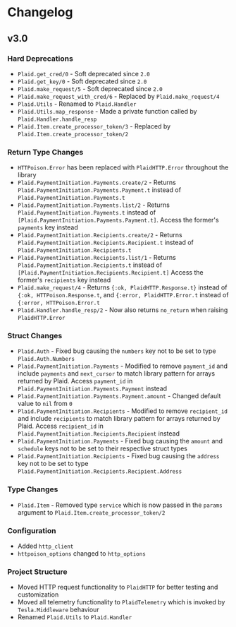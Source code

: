 # Changelog

## v3.0

### Hard Deprecations
- `Plaid.get_cred/0` - Soft deprecated since `2.0`
- `Plaid.get_key/0` - Soft deprecated since `2.0`
- `Plaid.make_request/5` - Soft deprecated since `2.0`
- `Plaid.make_request_with_cred/6` - Replaced by `Plaid.make_request/4`
- `Plaid.Utils` - Renamed to `Plaid.Handler`
- `Plaid.Utils.map_response` - Made a private function called by `Plaid.Handler.handle_resp`
- `Plaid.Item.create_processor_token/3` - Replaced by `Plaid.Item.create_processor_token/2`

### Return Type Changes
- `HTTPoison.Error` has been replaced with `PlaidHTTP.Error` throughout the library
- `Plaid.PaymentInitiation.Payments.create/2` - Returns `Plaid.PaymentInitiation.Payments.Payment.t` instead of `Plaid.PaymentInitiation.Payments.t`
- `Plaid.PaymentInitiation.Payments.list/2` - Returns `Plaid.PaymentInitiation.Payments.t` instead of `[Plaid.PaymentInitiation.Payments.Payment.t]`. Access the former's `payments` key instead
- `Plaid.PaymentInitiation.Recipients.create/2` - Returns `Plaid.PaymentInitiation.Recipients.Recipient.t` instead of `Plaid.PaymentInitiation.Recipients.t`
- `Plaid.PaymentInitiation.Recipients.list/1` - Returns `Plaid.PaymentInitiation.Recipients.t` instead of `[Plaid.PaymentInitiation.Recipients.Recipient.t]` Access the former's `recipients` key instead
- `Plaid.make_request/4` - Returns `{:ok, PlaidHTTP.Response.t}` instead of `{:ok, HTTPoison.Response.t`, and `{:error, PlaidHTTP.Error.t` instead of `{:error, HTTPoison.Error.t`
- `Plaid.Handler.handle_resp/2` - Now also returns `no_return` when raising `PlaidHTTP.Error`

### Struct Changes
- `Plaid.Auth` - Fixed bug causing the `numbers` key not to be set to type `Plaid.Auth.Numbers`
- `Plaid.PaymentInitiation.Payments` - Modified to remove `payment_id` and include `payments` and `next_cursor` to match library pattern for arrays returned by Plaid. Access `payment_id` in `Plaid.PaymentInitiation.Payments.Payment` instead
- `Plaid.PaymentInitiation.Payments.Payment.amount` - Changed default value to `nil` from `0`
- `Plaid.PaymentInitiation.Recipients` - Modified to remove `recipient_id` and include `recipients` to match library pattern for arrays returned by Plaid. Access `recipient_id` in `Plaid.PaymentInitiation.Recipients.Recipient` instead
- `Plaid.PaymentInitiation.Payments` - Fixed bug causing the `amount` and `schedule` keys not to be set to their respective struct types
- `Plaid.PaymentInitiation.Recipients` - Fixed bug causing the `address` key not to be set to type `Plaid.PaymentInitiation.Recipients.Recipient.Address`

### Type Changes
- `Plaid.Item` - Removed type `service` which is now passed in the `params` argument to `Plaid.Item.create_processor_token/2`

### Configuration
- Added `http_client`
- `httpoison_options` changed to `http_options`

### Project Structure
- Moved HTTP request functionality to `PlaidHTTP` for better testing and customization
- Moved all telemetry functionality to `PlaidTelemetry` which is invoked by `Tesla.Middleware` behaviour
- Renamed `Plaid.Utils` to `Plaid.Handler`
